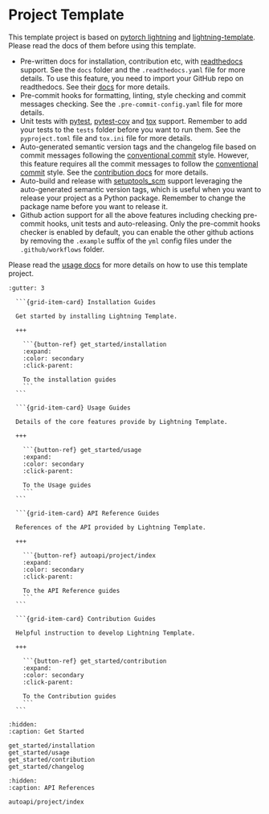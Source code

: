 # Project Template

This template project is based on [pytorch lightning](https://pytorch-lightning.readthedocs.io/en/stable/) and [lightning-template](https://github.com/shenmishajing/lightning_template). Please read the docs of them before using this template.

- Pre-written docs for installation, contribution etc, with [readthedocs](https://readthedocs.org/) support. See the `docs` folder and the `.readthedocs.yaml` file for more details. To use this feature, you need to import your GitHub repo on readthedocs. See their [docs](https://docs.readthedocs.io/en/stable/index.html) for more details.
- Pre-commit hooks for formatting, linting, style checking and commit messages checking. See the `.pre-commit-config.yaml` file for more details.
- Unit tests with [pytest](https://docs.pytest.org/en/latest/), [pytest-cov](https://pytest-cov.readthedocs.io/en/latest/) and [tox](https://tox.wiki/en/latest/) support. Remember to add your tests to the `tests` folder before you want to run them. See the `pyproject.toml` file and `tox.ini` file for more details.
- Auto-generated semantic version tags and the changelog file based on commit messages following the [conventional commit](https://www.conventionalcommits.org/en/v1.0.0/) style. However, this feature requires all the commit messages to follow the [conventional commit](https://www.conventionalcommits.org/en/v1.0.0/) style. See the [contribution docs](docs/get_started/contribution.md) for more details.
- Auto-build and release with [setuptools_scm](https://github.com/pypa/setuptools_scm) support leveraging the auto-generated semantic version tags, which is useful when you want to release your project as a Python package. Remember to change the package name before you want to release it.
- Github action support for all the above features including checking pre-commit hooks, unit tests and auto-releasing. Only the pre-commit hooks checker is enabled by default, you can enable the other github actions by removing the `.example` suffix of the `yml` config files under the `.github/workflows` folder.

Please read the [usage docs](docs/get_started/usage.md) for more details on how to use this template project.

````{grid} 2
:gutter: 3

  ```{grid-item-card} Installation Guides

  Get started by installing Lightning Template.

  +++

    ```{button-ref} get_started/installation
    :expand:
    :color: secondary
    :click-parent:

    To the installation guides
    ```
  ```

  ```{grid-item-card} Usage Guides

  Details of the core features provide by Lightning Template.

  +++

    ```{button-ref} get_started/usage
    :expand:
    :color: secondary
    :click-parent:

    To the Usage guides
    ```
  ```

  ```{grid-item-card} API Reference Guides

  References of the API provided by Lightning Template.

  +++

    ```{button-ref} autoapi/project/index
    :expand:
    :color: secondary
    :click-parent:

    To the API Reference guides
    ```
  ```

  ```{grid-item-card} Contribution Guides

  Helpful instruction to develop Lightning Template.

  +++

    ```{button-ref} get_started/contribution
    :expand:
    :color: secondary
    :click-parent:

    To the Contribution guides
    ```
  ```
````

```{toctree}
:hidden:
:caption: Get Started

get_started/installation
get_started/usage
get_started/contribution
get_started/changelog
```

```{toctree}
:hidden:
:caption: API References

autoapi/project/index
```
